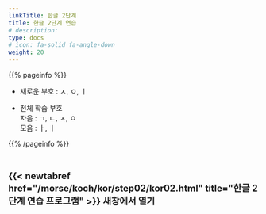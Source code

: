 ```yaml
---
linkTitle: 한글 2단계
title: 한글 2단계 연습
# description: 
type: docs
# icon: fa-solid fa-angle-down
weight: 20
---
```


{{% pageinfo %}}

* 새로운 부호 : ㅅ, ㅇ, ㅣ

* 전체 학습 부호<br>
자음 : ㄱ, ㄴ, ㅅ, ㅇ<br>
모음 : ㅏ, ㅣ<br>

{{% /pageinfo %}}

<br>

<b><span style="font-size:130%">{{< newtabref href="/morse/koch/kor/step02/kor02.html" title="한글 2단계 연습 프로그램" >}} 새창에서 열기</span></b>
